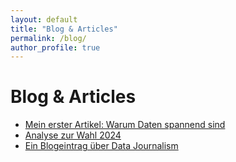 ```yaml
---
layout: default
title: "Blog & Articles"
permalink: /blog/
author_profile: true
---
```


# Blog & Articles

- [Mein erster Artikel: Warum Daten spannend sind](/files/article1.pdf)
- [Analyse zur Wahl 2024](https://doi.org/xyz)
- [Ein Blogeintrag über Data Journalism](/files/data-journalism.pdf)
